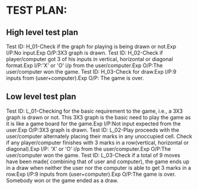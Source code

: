 
# TEST PLAN:
## High level test plan
Test ID: H_01-Check if the graph for playing is being drawn or not.Exp I/P:No input.Exp O/P:3X3 graph is drawn.
Test ID: H_02-Check if player/computer got 3 of his inputs in vertical, horizontal or diagonal format.Exp I/P:'X' or 'O' i/p from the user/computer.Exp O/P:The user/computer won the game.
Test ID: H_03-Check for draw.Exp I/P:9 inputs from (user+computer).Exp O/P:	The game is over.
## Low level test plan
Test ID: L_01-Checking for the basic requirement to the game, i.e., a 3X3 graph is drawn or not. This 3X3 graph is the basic need to play the game as it is like a game board for the game.Exp I/P:Not input expected from the user.Exp O/P:3X3 graph is drawn.
Test ID: L_02-Play proceeds with the user/computer alternately placing their marks in any unoccupied cell. Check if any player/computer finishes with 3 marks in a row(vertical, horizontal or diagonal).Exp I/P: 'X' or 'O' i/p from the user/computer.Exp O/P:The user/computer won the game.
Test ID: L_03-Check if a total of 9 moves have been made( combining that of user and computer), the game ends up in a draw when neither the user nor the computer is able to get 3 marks in a row.Exp I/P:9 inputs from (user+computer).Exp O/P:The game is over. Somebody won or the game ended as a draw.

